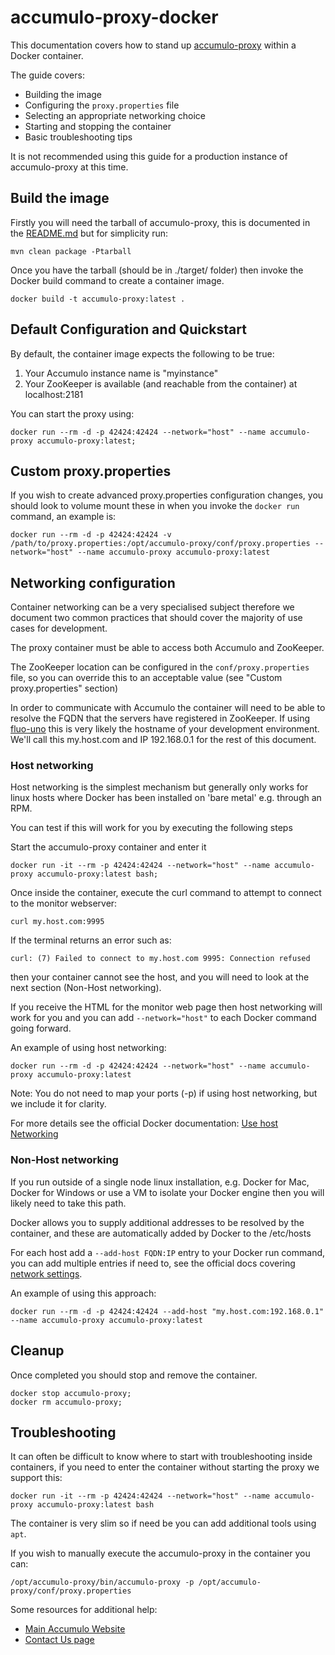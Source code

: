 <!--
Licensed to the Apache Software Foundation (ASF) under one or more
contributor license agreements.  See the NOTICE file distributed with
this work for additional information regarding copyright ownership.
The ASF licenses this file to You under the Apache License, Version 2.0
(the "License"); you may not use this file except in compliance with
the License.  You may obtain a copy of the License at

    http://www.apache.org/licenses/LICENSE-2.0

Unless required by applicable law or agreed to in writing, software
distributed under the License is distributed on an "AS IS" BASIS,
WITHOUT WARRANTIES OR CONDITIONS OF ANY KIND, either express or implied.
See the License for the specific language governing permissions and
limitations under the License.
-->


# accumulo-proxy-docker
This documentation covers how to stand up [accumulo-proxy](https://github.com/apache/accumulo-proxy/) within a Docker container.
 
The guide covers:
* Building the image
* Configuring the `proxy.properties` file
* Selecting an appropriate networking choice
* Starting and stopping the container
* Basic troubleshooting tips 

It is not recommended using this guide for a production instance of accumulo-proxy at this time.

## Build the image
Firstly you will need the tarball of accumulo-proxy, this is documented in the [README.md](README.md) but for simplicity run:
```commandline
mvn clean package -Ptarball
```

Once you have the tarball (should be in ./target/ folder) then invoke the Docker build command to create a container image.
```commandline
docker build -t accumulo-proxy:latest .
```

## Default Configuration and Quickstart
By default, the container image expects the following to be true:
1. Your Accumulo instance name is "myinstance"
2. Your ZooKeeper is available (and reachable from the container) at localhost:2181

You can start the proxy using:
```commandline
docker run --rm -d -p 42424:42424 --network="host" --name accumulo-proxy accumulo-proxy:latest;
```

## Custom proxy.properties
If you wish to create advanced proxy.properties configuration changes, you should look to volume mount these in when you invoke the `docker run` command, an example is:
```commandline
docker run --rm -d -p 42424:42424 -v /path/to/proxy.properties:/opt/accumulo-proxy/conf/proxy.properties --network="host" --name accumulo-proxy accumulo-proxy:latest
```

## Networking configuration
Container networking can be a very specialised subject therefore we document two common practices that should cover the majority of use cases for development. 

The proxy container must be able to access both Accumulo and ZooKeeper.

The ZooKeeper location can be configured in the `conf/proxy.properties` file, so you can override this to an acceptable value (see "Custom proxy.properties" section) 

In order to communicate with Accumulo the container will need to be able to resolve the FQDN that the servers have registered in ZooKeeper. If using [fluo-uno](https://github.com/apache/fluo-uno) this is very likely the hostname of your development environment. We'll call this my.host.com and IP 192.168.0.1 for the rest of this document.

### Host networking

Host networking is the simplest mechanism but generally only works for linux hosts where Docker has been installed on 'bare metal' e.g. through an RPM. 

You can test if this will work for you by executing the following steps

Start the accumulo-proxy container and enter it
```commandline
docker run -it --rm -p 42424:42424 --network="host" --name accumulo-proxy accumulo-proxy:latest bash;
```

Once inside the container, execute the curl command to attempt to connect to the monitor webserver:
```commandline
curl my.host.com:9995
```

If the terminal returns an error such as: 
```
curl: (7) Failed to connect to my.host.com 9995: Connection refused
``` 
then your container cannot see the host, and you will need to look at the next section (Non-Host networking).

If you receive the HTML for the monitor web page then host networking will work for you and you can add `--network="host"` to each Docker command going forward.

An example of using host networking:
```commandline
docker run --rm -d -p 42424:42424 --network="host" --name accumulo-proxy accumulo-proxy:latest
```

Note: You do not need to map your ports (-p) if using host networking, but we include it for clarity.

For more details see the official Docker documentation: [Use host Networking](https://docs.docker.com/network/host)

### Non-Host networking
If you run outside of a single node linux installation, e.g. Docker for Mac, Docker for Windows or use a VM to isolate your Docker engine then you will likely need to take this path.

Docker allows you to supply additional addresses to be resolved by the container, and these are automatically added by Docker to the /etc/hosts 

For each host add a `--add-host FQDN:IP` entry to your Docker run command, you can add multiple entries if need to, see the official docs covering [network settings](https://docs.docker.com/engine/reference/run/#network-settings).

An example of using this approach:

```commandline
docker run --rm -d -p 42424:42424 --add-host "my.host.com:192.168.0.1" --name accumulo-proxy accumulo-proxy:latest
```

## Cleanup
Once completed you should stop and remove the container.
```commandline
docker stop accumulo-proxy;
docker rm accumulo-proxy;
```

## Troubleshooting
It can often be difficult to know where to start with troubleshooting inside containers, if you need to enter the container without starting the proxy we support this:
```commandline
docker run -it --rm -p 42424:42424 --network="host" --name accumulo-proxy accumulo-proxy:latest bash
``` 

The container is very slim so if need be you can add additional tools using `apt`. 

If you wish to manually execute the accumulo-proxy in the container you can:
```commandline
/opt/accumulo-proxy/bin/accumulo-proxy -p /opt/accumulo-proxy/conf/proxy.properties
```

Some resources for additional help:
* [Main Accumulo Website](https://accumulo.apache.org/)
* [Contact Us page](https://accumulo.apache.org/contact-us/)